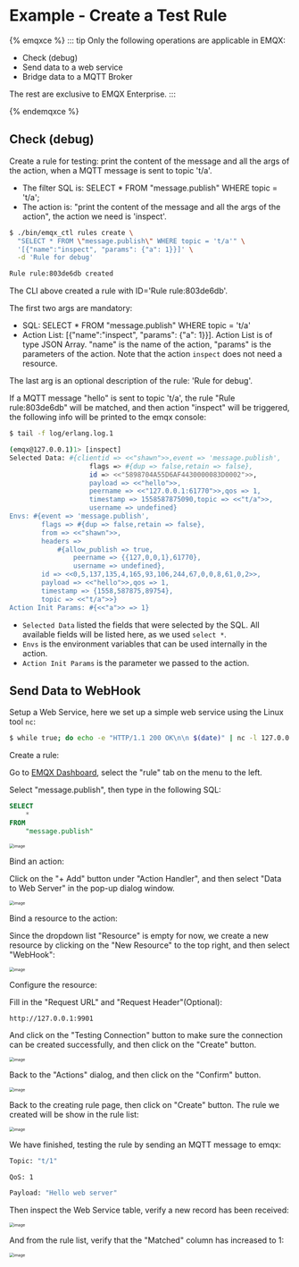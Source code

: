 # Example - Create a Test Rule

{% emqxce %}
::: tip
Only the following operations are applicable in EMQX:
- Check (debug)
- Send data to a web service
- Bridge data to a MQTT Broker


The rest are exclusive to EMQX Enterprise.
:::

{% endemqxce %}



## Check (debug)

Create a rule for testing: print the content of the message and all the
args of the action, when a MQTT message is sent to topic 't/a'.

- The filter SQL is: SELECT \* FROM "message.publish" WHERE topic = 't/a';
- The action is: "print the content of the message and all the args of the action", the action we need is 'inspect'.

<!-- end list -->

```bash
$ ./bin/emqx_ctl rules create \
  "SELECT * FROM \"message.publish\" WHERE topic = 't/a'" \
  '[{"name":"inspect", "params": {"a": 1}}]' \
  -d 'Rule for debug'

Rule rule:803de6db created
```

The CLI above created a rule with ID='Rule rule:803de6db'.

The first two args are mandatory:

- SQL: SELECT \* FROM "message.publish" WHERE topic = 't/a'
- Action List: \[{"name":"inspect", "params": {"a": 1}}\]. Action List is of type JSON Array. "name" is the name of the action, "params" is the parameters of the action. Note that the action `inspect` does not need a resource.

The last arg is an optional description of the rule: 'Rule for debug'.

If a MQTT message "hello" is sent to topic 't/a', the rule "Rule rule:803de6db" will be matched, and then action "inspect" will be
triggered, the following info will be printed to the emqx console:

```bash
$ tail -f log/erlang.log.1

(emqx@127.0.0.1)1> [inspect]
Selected Data: #{clientid => <<"shawn">>,event => 'message.publish',
                    flags => #{dup => false,retain => false},
                    id => <<"5898704A55D6AF4430000083D0002">>,
                    payload => <<"hello">>,
                    peername => <<"127.0.0.1:61770">>,qos => 1,
                    timestamp => 1558587875090,topic => <<"t/a">>,
                    username => undefined}
Envs: #{event => 'message.publish',
        flags => #{dup => false,retain => false},
        from => <<"shawn">>,
        headers =>
            #{allow_publish => true,
                peername => {{127,0,0,1},61770},
                username => undefined},
        id => <<0,5,137,135,4,165,93,106,244,67,0,0,8,61,0,2>>,
        payload => <<"hello">>,qos => 1,
        timestamp => {1558,587875,89754},
        topic => <<"t/a">>}
Action Init Params: #{<<"a">> => 1}
```

- `Selected Data` listed the fields that were selected by the SQL. All available fields will be listed here, as we used `select *`.
- `Envs` is the environment variables that can be used internally in the action.
- `Action Init Params` is the parameter we passed to the action.




## Send Data to WebHook

Setup a Web Service, here we set up a simple web service using the Linux tool `nc`:
```bash
$ while true; do echo -e "HTTP/1.1 200 OK\n\n $(date)" | nc -l 127.0.0.1 9901; done;
```

Create a rule:

Go to [EMQX Dashboard](http://127.0.0.1:18083/#/rules), select the "rule" tab on the menu to the left.

Select "message.publish", then type in the following SQL:

```sql
SELECT
    *
FROM
    "message.publish"
```
<img src="./assets/rule-engine/mysql_sql_1.png" alt="image" style="zoom:50%;" />

Bind an action:

Click on the "+ Add" button under "Action Handler", and then select "Data to Web Server" in the pop-up dialog window.

<img src="./assets/rule-engine/webhook_action_0.png" alt="image" style="zoom:50%;" />

Bind a resource to the action:

Since the dropdown list "Resource" is empty for now, we create a new resource by clicking on the "New Resource" to the top right, and then select "WebHook":

<img src="./assets/rule-engine/webhook_action_1.png" alt="image" style="zoom:50%;" />

Configure the resource:

Fill in the "Request URL" and "Request Header"(Optional):
```
http://127.0.0.1:9901
```
And click on the "Testing Connection" button to make sure the connection can be created successfully, and then click on the "Create" button.

<img src="./assets/rule-engine/webhook_resource_0.png" alt="image" style="zoom:50%;" />

Back to the "Actions" dialog, and then click on the "Confirm" button.

<img src="./assets/rule-engine/webhook_action_2.png" alt="image" style="zoom:50%;" />

Back to the creating rule page, then click on "Create" button. The rule we created will be show in the rule list:

<img src="./assets/rule-engine/webhook_rule_rule_overview_0.png" alt="image" style="zoom:50%;" />

We have finished, testing the rule by sending an MQTT message to
    emqx:

```bash
Topic: "t/1"

QoS: 1

Payload: "Hello web server"
```

Then inspect the Web Service table, verify a new record has been
received:

<img src="./assets/rule-engine/webhook_result.png" alt="image" style="zoom:50%;" />

And from the rule list, verify that the "Matched" column has increased to 1:

<img src="./assets/rule-engine/webhook_rule_rule_overview_1.png" alt="image" style="zoom:50%;" />
